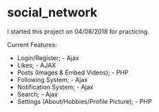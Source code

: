 # social_network
I started this project on 04/08/2018 for practicing. 

Current Features:
  - Login/Register; - Ajax
  - Likes; - AJAX
  - Posts (Images & Embed Videos); - PHP
  - Following System; - Ajax
  - Notification System; - Ajax
  - Search; - Ajax
  - Settings (About/Hobbies/Profile Picture); - PHP

